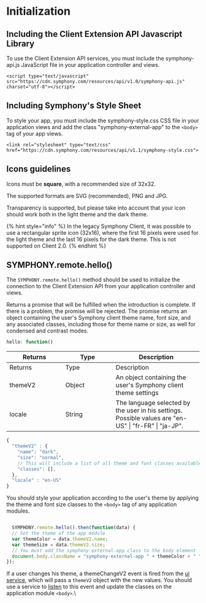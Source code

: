 # Initialization

## Including the Client Extension API Javascript Library

To use the Client Extension API services, you must include the symphony-api.js JavaScript file in your application controller and views.

```markup
<script type="text/javascript" src="https://cdn.symphony.com/resources/api/v1.0/symphony-api.js" charset="utf-8"></script>
```

## Including Symphony's Style Sheet

To style your app, you must include the symphony-style.css CSS file in your application views and add the class "symphony-external-app" to the `<body>` tag of your app views.

```markup
<link rel="stylesheet" type="text/css" href="https://cdn.symphony.com/resources/api/v1.1/symphony-style.css">
```

## Icons guidelines

Icons must be **square**, with a recommended size of 32x32.

The supported formats are SVG (recommended), PNG and JPG.

Transparency is supported, but please take into account that your icon should work both in the light theme and the dark theme.

{% hint style="info" %}
In the legacy Symphony Client, it was possible to use a rectangular sprite icon (32x16), where the first 16 pixels were used for the light theme and the last 16 pixels for the dark theme. This is not supported on Client 2.0.
{% endhint %}

## SYMPHONY.remote.hello()

The `SYMPHONY.remote.hello()` method should be used to initialize the connection to the Client Extension API from your application controller and views.

Returns a promise that will be fulfilled when the introduction is complete. If there is a problem, the promise will be rejected. The promise returns an object containing the user's Symphony client theme name, font size, and any associated classes, including those for theme name or size, as well for condensed and contrast modes.

```javascript
hello: function()
```

<table data-header-hidden><thead><tr><th width="130">Returns</th><th width="115.33333333333331">Type</th><th>Description</th></tr></thead><tbody><tr><td>Returns</td><td>Type</td><td>Description</td></tr><tr><td>themeV2</td><td>Object</td><td>An object containing the user's Symphony client theme settings</td></tr><tr><td>locale</td><td>String</td><td>The language selected by the user in his settings. Possible values are "en-US" | "fr-FR" | "ja-JP".</td></tr></tbody></table>

```javascript
{
  "themeV2" : {
    "name": "dark",
    "size": "normal",
    // This will include a list of all theme and font classes available.
    "classes": [],
  },
  "locale" : "en-US"
}
```

You should style your application according to the user's theme by applying the theme and font size classes to the `<body>` tag of any application modules.

```javascript

  SYMPHONY.remote.hello().then(function(data) {
  // Set the theme of the app module
  var themeColor = data.themeV2.name;
  var themeSize = data.themeV2.size;
  // You must add the symphony-external-app class to the body element
  document.body.className = "symphony-external-app " + themeColor + " " + themeSize;
});
```

If a user changes his theme, a themeChangeV2 event is fired from the [ui service](extension-api-services/ui-service/), which will pass a `themeV2` object with the new values. You should use a service to [listen](extension-api-services/service-interface.md#listen) to this event and update the classes on the application module `<body>`.\
